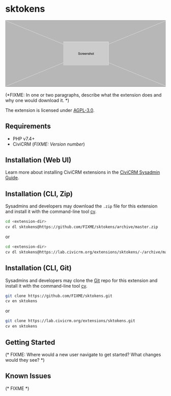 # sktokens

![Screenshot](/images/screenshot.png)

(*FIXME: In one or two paragraphs, describe what the extension does and why one would download it. *)

The extension is licensed under [AGPL-3.0](LICENSE.txt).

## Requirements

* PHP v7.4+
* CiviCRM (*FIXME: Version number*)

## Installation (Web UI)

Learn more about installing CiviCRM extensions in the [CiviCRM Sysadmin Guide](https://docs.civicrm.org/sysadmin/en/latest/customize/extensions/).

## Installation (CLI, Zip)

Sysadmins and developers may download the `.zip` file for this extension and
install it with the command-line tool [cv](https://github.com/civicrm/cv).

```bash
cd <extension-dir>
cv dl sktokens@https://github.com/FIXME/sktokens/archive/master.zip
```
or
```bash
cd <extension-dir>
cv dl sktokens@https://lab.civicrm.org/extensions/sktokens/-/archive/main/sktokens-main.zip
```

## Installation (CLI, Git)

Sysadmins and developers may clone the [Git](https://en.wikipedia.org/wiki/Git) repo for this extension and
install it with the command-line tool [cv](https://github.com/civicrm/cv).

```bash
git clone https://github.com/FIXME/sktokens.git
cv en sktokens
```
or
```bash
git clone https://lab.civicrm.org/extensions/sktokens.git
cv en sktokens
```

## Getting Started

(* FIXME: Where would a new user navigate to get started? What changes would they see? *)

## Known Issues

(* FIXME *)
